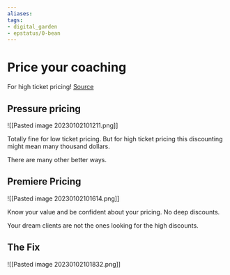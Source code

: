 ```yaml
---
aliases: 
tags: 
- digital_garden
- epstatus/0-bean
---
```

# Price your coaching
For high ticket pricing!
[Source](https://www.fearlessceo.co/blog/how-to-price-coaching-packages)

## Pressure pricing
![[Pasted image 20230102101211.png]]

Totally fine for low ticket pricing.
But for high ticket pricing this discounting might mean many thousand dollars.

There are many other better ways.

## Premiere Pricing
![[Pasted image 20230102101614.png]]

Know your value and be confident about your pricing. No deep discounts.

Your dream clients are not the ones looking for the high discounts.

## The Fix
![[Pasted image 20230102101832.png]]

